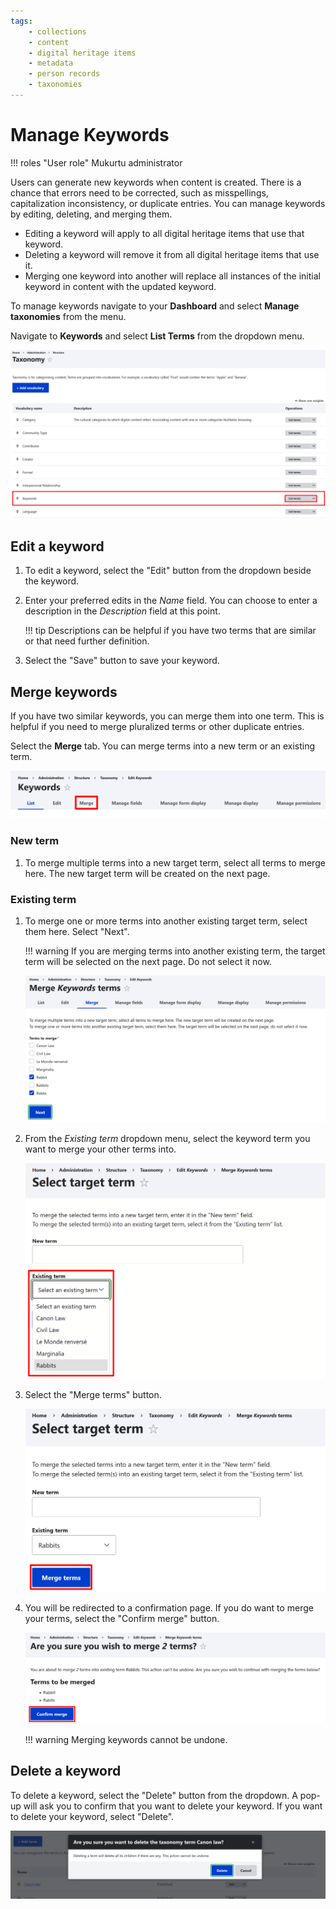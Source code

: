```yaml
---
tags:
    - collections
    - content
    - digital heritage items
    - metadata
    - person records
    - taxonomies
---
```

# Manage Keywords

!!! roles "User role"
    Mukurtu administrator

Users can generate new keywords when content is created. There is a chance that errors need to be corrected, such as misspellings, capitalization inconsistency, or duplicate entries. You can manage keywords by editing, deleting, and merging them.

- Editing a keyword will apply to all digital heritage items that use that keyword.
- Deleting a keyword will remove it from all digital heritage items that use it.
- Merging one keyword into another will replace all instances of the initial keyword in content with the updated keyword.

To manage keywords navigate to your **Dashboard** and select **Manage taxonomies** from the menu.

Navigate to **Keywords** and select **List Terms** from the dropdown menu.

![Screenshot of the manage taxonomies page with the keywords and list terms sections highlighted.](../_embeds/managekeywords1.png)

## Edit a keyword

1. To edit a keyword, select the "Edit" button from the dropdown beside the keyword. 
2. Enter your preferred edits in the *Name* field. You can choose to enter a description in the *Description* field at this point. 

    !!! tip
        Descriptions can be helpful if you have two terms that are similar or that need further definition.

3. Select the "Save" button to save your keyword.

## Merge keywords

If you have two similar keywords, you can merge them into one term. This is helpful if you need to merge pluralized terms or other duplicate entries.

Select the **Merge** tab. You can merge terms into a new term or an existing term. 

![Screenshot of the keywords edit tabs with the merge tab highlighted. ](../_embeds/managekeywords4.png)

### New term

1. To merge multiple terms into a new target term, select all terms to merge here. The new target term will be created on the next page. 




### Existing term

1. To merge one or more terms into another existing target term, select them here. Select "Next".

    !!! warning
        If you are merging terms into another existing term, the target term will be selected on the next page. Do not select it now. 

    ![Screenshot of the merge terms page with Rabbit and Rabits selected, but not Rabbits.](../_embeds/managekeywords5.png)

2. From the *Existing term* dropdown menu, select the keyword term you want to merge your other terms into. 

    ![Screenshot of the select target term page with Rabbits selected from the dropdown menu and the dropdown menu highlighted.](../_embeds/managekeywords6.png)

3. Select the "Merge terms" button.

    ![Screenshot of the merge terms page with Rabbits selected and the Merge terms button highlighted.](../_embeds/managekeywords7.png)

4. You will be redirected to a confirmation page. If you do want to merge your terms, select the "Confirm merge" button. 

    ![Screenshot of the merge terms confirmation page with the Confirm merge button highlighted.](../_embeds/managekeywords8.png)

    !!! warning
        Merging keywords cannot be undone.

## Delete a keyword

To delete a keyword, select the "Delete" button from the dropdown. A pop-up will ask you to confirm that you want to delete your keyword. If you want to delete your keyword, select "Delete".

![Screenshot of the delete keyword confirmation pop-up modal.](../_embeds/managekeywords2.png)



